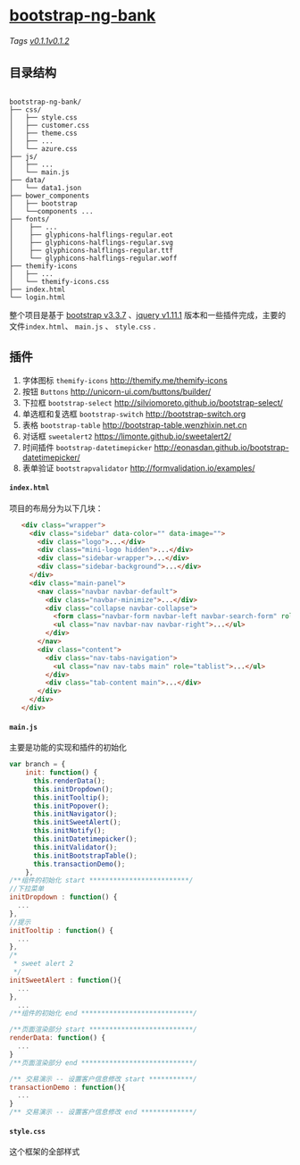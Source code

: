 [bootstrap-ng-bank](http://192.168.232.10:8088/)
====================
###### Tags  [v0.1.1](https://github.com/persilee/bootstrap-ng-bank/releases/tag/v0.1.1)[v0.1.2](https://github.com/persilee/bootstrap-ng-bank/releases/tag/v0.1.2)

## 目录结构

```

bootstrap-ng-bank/
├── css/
│   ├── style.css
│   ├── customer.css
│   ├── theme.css
│   ├── ...
│   └── azure.css
├── js/
│   ├── ...
│   └── main.js
├── data/
│   └── data1.json
├── bower_components
│   ├── bootstrap
│   └──components ...
├── fonts/
│    ├── ...
│    ├── glyphicons-halflings-regular.eot
│    ├── glyphicons-halflings-regular.svg
│    ├── glyphicons-halflings-regular.ttf
│    └── glyphicons-halflings-regular.woff
├── themify-icons
│   ├── ...
│   └── themify-icons.css
├── index.html
└── login.html

```

  整个项目是基于 [bootstrap v3.3.7]() 、[jquery v1.11.1]() 版本和一些插件完成，主要的文件`index.html`、 `main.js` 、 `style.css` .

## 插件
  1. 字体图标 `themify-icons` http://themify.me/themify-icons
  2. 按钮 `Buttons` http://unicorn-ui.com/buttons/builder/
  3. 下拉框 `bootstrap-select` http://silviomoreto.github.io/bootstrap-select/
  4. 单选框和复选框 `bootstrap-switch` http://bootstrap-switch.org
  5. 表格 `bootstrap-table` http://bootstrap-table.wenzhixin.net.cn
  6. 对话框 `sweetalert2` https://limonte.github.io/sweetalert2/
  7. 时间插件 `bootstrap-datetimepicker` http://eonasdan.github.io/bootstrap-datetimepicker/
  8. 表单验证 `bootstrapvalidator` http://formvalidation.io/examples/

#### `index.html`
  项目的布局分为以下几块：
```html
   <div class="wrapper">
     <div class="sidebar" data-color="" data-image="">
       <div class="logo">...</div>
       <div class="mini-logo hidden">...</div>
       <div class="sidebar-wrapper">...</div>
       <div class="sidebar-background">...</div>
     </div>
     <div class="main-panel">
       <nav class="navbar navbar-default">
         <div class="navbar-minimize">...</div>
         <div class="collapse navbar-collapse">
           <form class="navbar-form navbar-left navbar-search-form" role="search">...</form>
           <ul class="nav navbar-nav navbar-right">...</ul>
         </div>
       </nav>
       <div class="content">
         <div class="nav-tabs-navigation">
           <ul class="nav nav-tabs main" role="tablist">...</ul>
         </div>
         <div class="tab-content main">...</div>
       </div>
     </div>
   </div>   
```
#### `main.js`
  主要是功能的实现和插件的初始化
  ```js
  var branch = {
      init: function() {
        this.renderData();
        this.initDropdown();
        this.initTooltip();
        this.initPopover();
        this.initNavigator();
        this.initSweetAlert();
        this.initNotify();
        this.initDatetimepicker();
        this.initValidator();
        this.initBootstrapTable();
        this.transactionDemo();
      },
/**组件的初始化 start *************************/
  //下拉菜单
  initDropdown : function() {
    ...
  },
  //提示
  initTooltip : function() {
    ...
  },
  /*
   * sweet alert 2
   */
  initSweetAlert : function(){
    ...
  },
    ...
/**组件的初始化 end ****************************/

/**页面渲染部分 start **************************/
  renderData: function() {
    ...
  }
/**页面渲染部分 end ****************************/

/** 交易演示 -- 设置客户信息修改 start ***********/
  transactionDemo : function(){
    ...
  }  
/** 交易演示 -- 设置客户信息修改 end *************/    
  ```
#### `style.css`
  这个框架的全部样式
